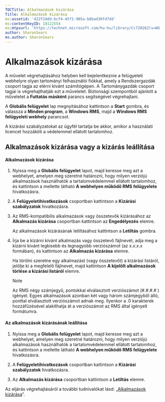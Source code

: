 ```yaml
---
TOCTitle: Alkalmazások kizárása
Title: Alkalmazások kizárása
ms:assetid: '422f2ddd-bcf4-45f1-905a-b8bad30fd7dd'
ms:contentKeyID: 18122554
ms:mtpsurl: 'https://technet.microsoft.com/hu-hu/library/Cc720262(v=WS.10)'
author: SharonSears
ms.author: SharonSears
---
```


Alkalmazások kizárása
=====================

A művelet végrehajtásához helyben kell bejelentkeznie a felügyeleti webhelyre olyan tartományi felhasználói fiókkal, amely a Rendszergazdák csoport tagja az elérni kívánt számítógépen. A Tartománygazdák csoport tagjai is végrehajthatják ezt a műveletet. Biztonsági szempontból ajánlott a műveletet a **Futtatás másként** parancs segítségével végrehajtani.

A **Globális felügyelet** lap megnyitásához kattintson a **Start** gombra, és válassza a **Minden program**, a **Windows RMS**, majd a **Windows RMS felügyeleti webhely** parancsot.

A kizárási szabályzatokat az ügyfél tartatja be akkor, amikor a használati licencet hozzáköti a védelemmel ellátott tartalomhoz.

Alkalmazások kizárása vagy a kizárás leállítása
-----------------------------------------------

#### Alkalmazások kizárása

1.  Nyissa meg a **Globális felügyelet** lapot, majd keresse meg azt a webhelyet, amelyen meg szeretné határozni, hogy milyen verziójú alkalmazások használhatók a tartalomvédelemmel ellátott tartalomhoz, és kattintson a mellette látható **A webhelyen működő RMS felügyelete** hivatkozásra.

2.  A **Felügyeletihivatkozások** csoportban kattintson a **Kizárási szabályzatok** hivatkozásra.

3.  Az RMS-kompatibilis alkalmazások vagy összetevők kizárásához az **Alkalmazás kizárása** csoportban kattintson az **Engedélyezés** elemre.

    Az alkalmazások kizárásának letiltásához kattintson a **Letiltás** gombra.

4.  Írja be a kizárni kívánt alkalmazás vagy összetevő fájlnevét, adja meg a kizárni kívánt legkisebb és legnagyobb verziószámot (az *x*.*x*.*x*.*x* formában), és kattintson az **Alkalmazás kizárása** elemre.

    Ha törölni szeretne egy alkalmazást (vagy összetevőt) a kizárási listáról, jelölje ki a megfelelő fájlnevet, majd kattintson **A kijelölt alkalmazások törlése a kizárási listáról** elemre.

    > [!NOTE]  
    > Az RMS négy számjegyű, pontokkal elválasztott verziószámot (\#.\#.\#.\# ) igényel. Egyes alkalmazások azonban két vagy három számjegyből álló, ponttal elválasztott verziószámot adnak meg. Ilyenkor a .0 karakterek hozzáfűzésével alakíthatja át a verziószámot az RMS által igényelt formátumra. 

#### Az alkalmazások kizárásának leállítása

1.  Nyissa meg a **Globális felügyelet** lapot, majd keresse meg azt a webhelyet, amelyen meg szeretné határozni, hogy milyen verziójú alkalmazások használhatók a tartalomvédelemmel ellátott tartalomhoz, és kattintson a mellette látható **A webhelyen működő RMS felügyelete** hivatkozásra.

2.  A **Felügyeletihivatkozások** csoportban kattintson a **Kizárási szabályzatok** hivatkozásra.

3.  Az **Alkalmazás kizárása** csoportban kattintson a **Letiltás** elemre.

Az eljárás végrehajtásáról a további tudnivalókat lásd: „[Alkalmazások kizárása](https://technet.microsoft.com/b68ae4b2-b9ba-44ae-90cb-c88df600ec86)”.
